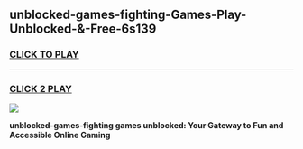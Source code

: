 
## unblocked-games-fighting-Games-Play-Unblocked-&-Free-6s139
<h3>
<a href="https://premium76.site?title=unblocked-games-fighting&ref=24A">CLICK TO PLAY</a></h3>
<hr>

<h3>
<a href="https://premium76.site?title=unblocked-games-fighting&ref=24A">CLICK 2 PLAY</a>
  
</h3>

<a href="https://premium76.site?title=unblocked-games-fighting&ref=24A"><img src="https://clearcache.store/games.png"></a>


**unblocked-games-fighting games unblocked: Your Gateway to Fun and Accessible Online Gaming**

